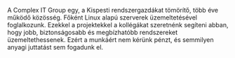 A Complex IT Group egy, a Kispesti rendszergazdákat tömörítő, több éve működő közösség. Főként Linux alapú szerverek üzemeltetésével foglalkozunk.
Ezekkel a projektekkel a kollégákat szeretnénk segíteni abban, hogy jobb, biztonságosabb és megbízhatóbb rendszereket üzemeltethessenek.
Ezért a munkáért nem kérünk pénzt, és semmilyen anyagi juttatást sem fogadunk el.
